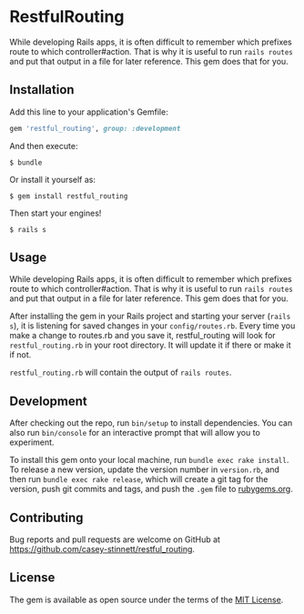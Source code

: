 # RestfulRouting

While developing Rails apps, it is often difficult to remember which prefixes route to which controller#action. That is why it is useful to run `rails routes` and put that output in a file for later reference. This gem does that for you.

## Installation

Add this line to your application's Gemfile:

```ruby
gem 'restful_routing', group: :development
```

And then execute:

    $ bundle

Or install it yourself as:

    $ gem install restful_routing
Then start your engines!

    $ rails s

## Usage

While developing Rails apps, it is often difficult to remember which prefixes route to which controller#action. That is why it is useful to run `rails routes` and put that output in a file for later reference. This gem does that for you.

After installing the gem in your Rails project and starting your server (`rails s`), it is listening for saved changes in your `config/routes.rb`. Every time you make a change to routes.rb and you save it, restful_routing will look for `restful_routing.rb` in your root directory. It will update it if there or make it if not.

`restful_routing.rb` will contain the output of `rails routes`.


## Development

After checking out the repo, run `bin/setup` to install dependencies. You can also run `bin/console` for an interactive prompt that will allow you to experiment.

To install this gem onto your local machine, run `bundle exec rake install`. To release a new version, update the version number in `version.rb`, and then run `bundle exec rake release`, which will create a git tag for the version, push git commits and tags, and push the `.gem` file to [rubygems.org](https://rubygems.org).

## Contributing

Bug reports and pull requests are welcome on GitHub at https://github.com/casey-stinnett/restful_routing.


## License

The gem is available as open source under the terms of the [MIT License](http://opensource.org/licenses/MIT).

